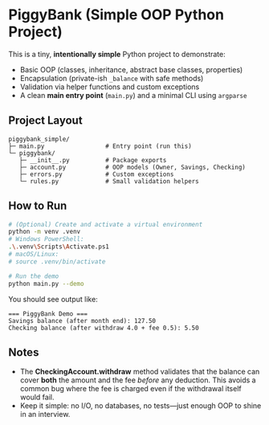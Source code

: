 # PiggyBank (Simple OOP Python Project)

This is a tiny, **intentionally simple** Python project to demonstrate:
- Basic OOP (classes, inheritance, abstract base classes, properties)
- Encapsulation (private-ish `_balance` with safe methods)
- Validation via helper functions and custom exceptions
- A clean **main entry point** (`main.py`) and a minimal CLI using `argparse`

## Project Layout

```
piggybank_simple/
├─ main.py                 # Entry point (run this)
└─ piggybank/
   ├─ __init__.py          # Package exports
   ├─ account.py           # OOP models (Owner, Savings, Checking)
   ├─ errors.py            # Custom exceptions
   └─ rules.py             # Small validation helpers
```

## How to Run

```bash
# (Optional) Create and activate a virtual environment
python -m venv .venv
# Windows PowerShell:
.\.venv\Scripts\Activate.ps1
# macOS/Linux:
# source .venv/bin/activate

# Run the demo
python main.py --demo
```

You should see output like:

```
=== PiggyBank Demo ===
Savings balance (after month end): 127.50
Checking balance (after withdraw 4.0 + fee 0.5): 5.50
```

## Notes

- The **CheckingAccount.withdraw** method validates that the balance can cover
  **both** the amount and the fee *before* any deduction. This avoids a common
  bug where the fee is charged even if the withdrawal itself would fail.
- Keep it simple: no I/O, no databases, no tests—just enough OOP to shine in an interview.
